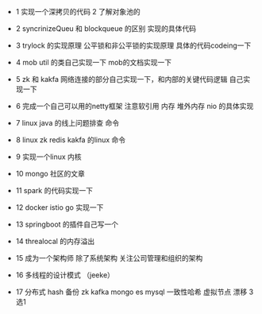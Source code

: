 
- 1 实现一个深拷贝的代码 2 了解对象池的

- 2 syncrinizeQueu 和 blockqueue 的区别 实现的具体代码

- 3 trylock 的实现原理 公平锁和非公平锁的实现原理  具体的代码codeing一下

- 4 mob util 的类自己实现一下 mob的文档实现一下

- 5 zk 和 kakfa 网络连接的部分自己实现一下，和内部的关键代码逻辑 自己实现一下

- 6 完成一个自己可以用的netty框架 注意软引用 内存 堆外内存  nio 的具体实现

- 7 linux java 的线上问题排查  命令

- 8 linux zk redis kakfa 的linux 命令

- 9 实现一个linux 内核

- 10  mongo 社区的文章

- 11  spark 的代码实现一下

- 12 docker istio go 实现一下

- 13 springboot 的插件自己写一个

- 14 threalocal 的内存溢出

- 15 成为一个架构师 除了系统架构 关注公司管理和组织的架构

- 16 多线程的设计模式 （jeeke）

- 17 分布式 hash 备份  zk kafka mongo es mysql 一致性哈希 虚拟节点 漂移  3选1 

